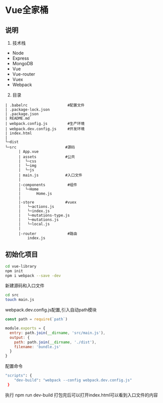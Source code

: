 # Vue全家桶

## 说明
1. 技术栈
* Node
* Express
* MongoDB
* Vue
* Vue-router
* Vuex
* Webpack

2. 目录

```
| .babelrc                  #配置文件
| .package-lock.json
| .package.json
| README.md
| webpack.config.js         #生产环境
| webpack.dev.config.js     #开发环境
| index.html
| 
└─dist
└─src                      #源码
      | App.vue
      | assets             #公共
      |  └─css
      |  └─img
      |  └─js
      | main.js            #入口文件
      | 
      |-components          #组件
      |  └─Home
      |       Home.js
      |
      |-store              #vuex
      |   └─actions.js
      |   └─index.js
      |   └─mutations-type.js
      |   └─mutations.js
      |   └─local.js
      |
      |-router              #路由
          index.js
```

## 初始化项目

```bash
cd vue-library
npm init
npm i webpack --save -dev
```

新建源码和入口文件

```bash
cd src
touch main.js
```

webpack.dev.config.js配置,引入自动path模块

```js
const path = require(`path`)

module.exports = {
  entry: path.join(__dirname, 'src/main.js'),
  output: {
    path: path.join(__dirname, './dist'),
    filename: 'bundle.js'
  }
}

```

配置命令
```bash
"scripts": {
    "dev-build": "webpack --config webpack.dev.config.js"
 }
```
执行 npm run dev-build 打包完后可以打开index.html可以看到入口文件的内容
